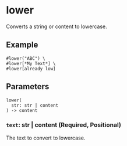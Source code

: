 # lower

Converts a string or content to lowercase.

## Example

```typst
#lower("ABC") \
#lower[*My Text*] \
#lower[already low]
```

## Parameters

```
lower(
  str: str | content
) -> content
```

### `text`: str | content (Required, Positional)

The text to convert to lowercase.
